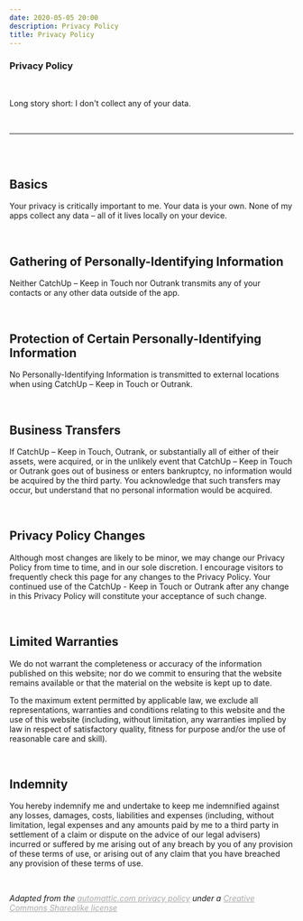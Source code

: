 ```yaml
---
date: 2020-05-05 20:00
description: Privacy Policy
title: Privacy Policy
---
```


<h3> Privacy Policy </h3>

<br />

Long story short: I don't collect any of your data.

<br />

---

<br /> <br />

## Basics

Your privacy is critically important to me. Your data is your own. None of my apps collect any data – all of it lives locally on your device.

<br />

## Gathering of Personally-Identifying Information

Neither CatchUp – Keep in Touch nor Outrank transmits any of your contacts or any other data outside of the app.

<br />

## Protection of Certain Personally-Identifying Information

No Personally-Identifying Information is transmitted to external locations when using CatchUp – Keep in Touch or Outrank.

<br />

## Business Transfers

If CatchUp – Keep in Touch, Outrank, or substantially all of either of their assets, were acquired, or in the unlikely event that CatchUp – Keep in Touch or Outrank goes out of business or enters bankruptcy, no information would be acquired by the third party. You acknowledge that such transfers may occur, but understand that no personal information would be acquired.

<br />

## Privacy Policy Changes

Although most changes are likely to be minor, we may change our Privacy Policy from time to time, and in our sole discretion. I encourage visitors to frequently check this page for any changes to the Privacy Policy. Your continued use of the CatchUp - Keep in Touch or Outrank after any change in this Privacy Policy will constitute your acceptance of such change.

<br />

## Limited Warranties

We do not warrant the completeness or accuracy of the information published on this website; nor do we commit to ensuring that the website remains available or that the material on the website is kept up to date. 

To the maximum extent permitted by applicable law, we exclude all representations, warranties and conditions relating to this website and the use of this website (including, without limitation, any warranties implied by law in respect of satisfactory quality, fitness for purpose and/or the use of reasonable care and skill).

<br />

## Indemnity

You hereby indemnify me and undertake to keep me indemnified against any losses, damages, costs, liabilities and expenses (including, without limitation, legal expenses and any amounts paid by me to a third party in settlement of a claim or dispute on the advice of our legal advisers) incurred or suffered by me arising out of any breach by you of any provision of these terms of use, or arising out of any claim that you have breached any provision of these terms of use.

<br />

*Adapted from the <a href = "https://automattic.com/privacy/" target="_blank" style="text-decoration: underline; color: darkgrey">automattic.com privacy policy</a> under a <a href = "https://creativecommons.org/licenses/by-sa/2.5/" target="_blank" style="text-decoration: underline; color: darkgrey"> Creative Commons Sharealike license</a>*
